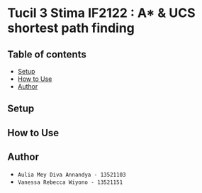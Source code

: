 # Tucil 3 Stima IF2122 : A* & UCS shortest path finding

## Table of contents
* [Setup](#setup)
* [How to Use](#How-to-Use)
* [Author](#author)

## Setup

## How to Use

## Author
* `Aulia Mey Diva Annandya - 13521103`
* `Vanessa Rebecca Wiyono - 13521151`

